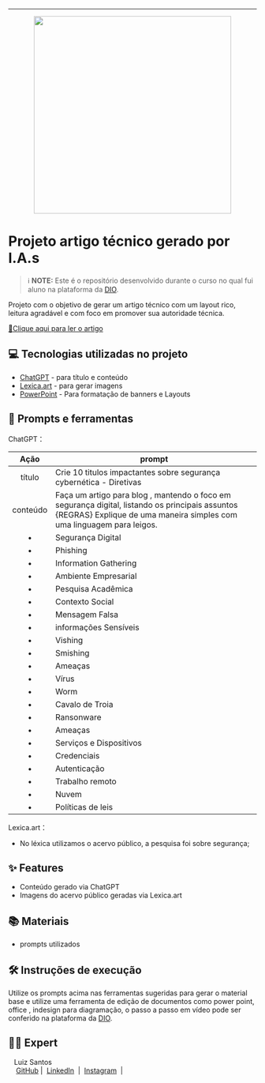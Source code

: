 -------

<p align="center">
  <img 
    src=".github/assets/preview.png"
    width="400"  
  />
</p>

# Projeto artigo técnico gerado por I.A.s


 > ℹ️ **NOTE:** Este é o repositório desenvolvido durante o curso no qual fui aluno na plataforma da [DIO](https://dio.me).

Projeto com o objetivo de gerar um artigo técnico com um layout rico, leitura agradável e com foco em promover sua autoridade técnica.

<a href="https://boogrammer.blogspot.com/2024/05/proteja-se-contra-o-phishing-dicas.html" title="View blog now"> 📕Clique aqui para ler o artigo</a>

## 💻 Tecnologias utilizadas no projeto

- [ChatGPT](https://chat.openai.com/) - para título e conteúdo
- [Lexica.art](https://lexica.art/) - para gerar imagens
- [PowerPoint](https://www.microsoft.com/en/microsoft-365/powerpoint) - Para formatação de banners e Layouts

## 📄 Prompts e ferramentas

ChatGPT：

|   Ação   | prompt                                                                                                                                                                                                                                                                         |
| :------: | ------------------------------------------------------------------------------------------------------------------------------------------------------------------------------------------------------------------------------------------------------------------------------ |
|  título  | Crie 10 titulos impactantes sobre segurança cybernética - Diretivas                                                                                                                                                                                                    |
| conteúdo | Faça um artigo para blog , mantendo o foco em segurança digital, listando os principais assuntos {REGRAS} Explique de uma maneira simples com uma linguagem para leigos. |
|• |Segurança Digital|
|• |Phishing|
|• |Information Gathering|
|• |Ambiente Empresarial|
|• |Pesquisa Acadêmica|
|• |Contexto Social|
|•|Mensagem Falsa|
|• |informações Sensíveis|
|• |Vishing|
|• |Smishing|
|• |Ameaças|
|• |Vírus|
|• |Worm|
|• |Cavalo de Troia|
|• |Ransonware|
|• |Ameaças|
|• |Serviços e Dispositivos|
|• |Credenciais|
|• |Autenticação|
|• |Trabalho remoto|
|• |Nuvem|
|• |Políticas de leis|

Lexica.art：

- No léxica utilizamos o acervo público, a pesquisa foi sobre segurança;

## ✨ Features

- Conteúdo gerado via ChatGPT
- Imagens do acervo público geradas via Lexica.art

## 📚 Materiais

- prompts utilizados

## 🛠️ Instruções de execução

Utilize os prompts acima nas ferramentas sugeridas para gerar o material base e utilize uma ferramenta de edição de documentos como power point, office , indesign para diagramação, o passo a passo em vídeo pode ser conferido na plataforma da [DIO](https://dio.me).

## 👨‍💻 Expert

<p>
    <img 
      align=left 
      margin=10 
      width=80 
      src=" "
    />
    <p>&nbsp&nbsp&nbspLuiz Santos<br>
    &nbsp&nbsp&nbsp
    <a href="https://github.com/luizsantosws">
    GitHub</a>&nbsp;|&nbsp;
    <a href="www.linkedin.com/in/luizsantosws">LinkedIn</a>
&nbsp;|&nbsp;
    <a href="https://www.instagram.com/lprrboo/">Instagram</a>
&nbsp;|&nbsp;</p>
</p>
<br/><br/>
<p>